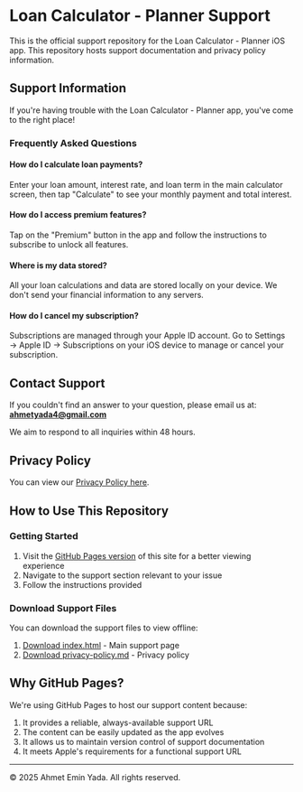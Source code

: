# Loan Calculator - Planner Support

This is the official support repository for the Loan Calculator - Planner iOS app. This repository hosts support documentation and privacy policy information.

## Support Information

If you're having trouble with the Loan Calculator - Planner app, you've come to the right place!

### Frequently Asked Questions

#### How do I calculate loan payments?
Enter your loan amount, interest rate, and loan term in the main calculator screen, then tap "Calculate" to see your monthly payment and total interest.

#### How do I access premium features?
Tap on the "Premium" button in the app and follow the instructions to subscribe to unlock all features.

#### Where is my data stored?
All your loan calculations and data are stored locally on your device. We don't send your financial information to any servers.

#### How do I cancel my subscription?
Subscriptions are managed through your Apple ID account. Go to Settings → Apple ID → Subscriptions on your iOS device to manage or cancel your subscription.

## Contact Support

If you couldn't find an answer to your question, please email us at:
**ahmetyada4@gmail.com**

We aim to respond to all inquiries within 48 hours.

## Privacy Policy

You can view our [Privacy Policy here](privacy-policy.md).

## How to Use This Repository

### Getting Started
1. Visit the [GitHub Pages version](https://crovs.github.io) of this site for a better viewing experience
2. Navigate to the support section relevant to your issue
3. Follow the instructions provided

### Download Support Files

You can download the support files to view offline:

1. [Download index.html](https://github.com/crovs/crovs.github.io/blob/main/index.html) - Main support page
2. [Download privacy-policy.md](https://github.com/crovs/crovs.github.io/blob/main/privacy-policy.md) - Privacy policy

## Why GitHub Pages?

We're using GitHub Pages to host our support content because:

1. It provides a reliable, always-available support URL
2. The content can be easily updated as the app evolves
3. It allows us to maintain version control of support documentation
4. It meets Apple's requirements for a functional support URL

---

© 2025 Ahmet Emin Yada. All rights reserved.

